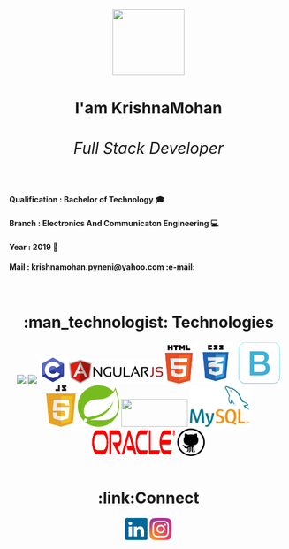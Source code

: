 
<div align='center'>
 <img src="https://media.giphy.com/media/L61vTRWxdKA8KeMyS2/giphy.gif"  width='130px' height="120px">
 <h1 > I'am KrishnaMohan
 <div>
   
   ###### Full Stack Developer
  </div>
 
 </h1>
 <div align="left">
    <h4 >Qualification  : Bachelor of Technology &#127891;</h4>
    <h4>Branch : Electronics And Communicaton Engineering  &#128187;</h4>
    <h4>Year : 2019 &#128197;</h4>
     <h4>Mail : krishnamohan.pyneni@yahoo.com  :e-mail:</h4>
   </div>
</div>
<br>
 <h1 align="center">:man_technologist: Technologies</h1>
 <div align="center">
     <img src="https://www.vectorlogo.zone/logos/java/java-ar21.svg">
     <img src="https://www.python.org/static/community_logos/python-logo-inkscape.svg" width="150px">
     <img src="./assets/technologies/c-programming.svg" height="50px" >
     <img src="./assets/technologies/angular.svg"  width="170px">
     <img src="./assets/technologies/html-5.svg" height="70px">
     <img src="./assets/technologies/css3.svg" height="75px">
     <img src="./assets/technologies/bootstrap-icon.svg" height="75px">
     <img src="./assets/technologies/javascript.svg" height="75px">
      <img src="./assets/technologies/spring.svg" height="75">
     <img src="https://static.djangoproject.com/img/logos/django-logo-positive.svg" height="50px" width="120px">
     <img src="./assets/technologies/mysql-7.svg" height="75px">
     <img src="./assets/technologies/oracle-logo.svg" height="50px" width="150px">
     <img src="./assets/technologies/github.svg" height="50px">
</div>
 <br>
  <div align="center">
    <h1 align="center">:link:Connect </h1>
     <a href="https://www.linkedin.com/in/krishnamohan-pyneni-651640198/" target="_blank"><img src="./assets/social/linkedin.svg" width="40px"></a>
     <a href="https://www.instagram.com/krishnamohan0/" target="_blank"><img src="./assets/social/instagram.svg" width="40px"></a>
  </div>
<!-- ![Java](https://img.shields.io/badge/-java-45b8d8?style=flat-square&logo=java&logoColor=white) -->
<!-- ![Python](https://img.shields.io/badge/-Python-blue?style=flat-square&logo=python&logoColor=white) -->
<!-- ![HTML5](https://img.shields.io/badge/-HTML5-E34F26?style=flat-square&logo=html5&logoColor=white) -->
<!-- ![CSS3](https://img.shields.io/badge/-CSS3-1572B6?style=flat-square&logo=css3) -->
<!-- ![JavaScript](https://img.shields.io/badge/-JavaScript-yellow?style=flat-rectangle&logo=javascript&logoColor=white)  -->
<!-- ![Bootstrap](https://img.shields.io/badge/-Bootstrap-563D7C?style=flat-square&logo=bootstrap) -->
<!-- ![npm](https://img.shields.io/badge/-NPM-CB3837?style=flat-square&logo=npm&logoColor=white) -->

<!-- ![Node.js](https://img.shields.io/badge/-Nodejs-43853d?style=flat-square&logo=Node.js&logoColor=white) -->
<!-- ![GitHub](https://img.shields.io/badge/-GitHub-181717?style=flat-square&logo=github&logoColor=white) -->

<!-- ![Angular](https://img.shields.io/badge/-Angular-red?style=flat-square&logo=angular&logoColor=white) -->

<!-- ![Spring](https://img.shields.io/badge/-Spring-green?style=flat-square&logo=spring&logoColor=white) -->
<!-- ### Imagination is more Important than Knowledge :brain: -->
<!--
**krishnamohan-code/krishnamohan-code** is a ✨ _special_ ✨ repository because its `README.md` (this file) appears on your GitHub profile.

Here are some ideas to get you started:

- 🔭 I’m currently working on ...
- 🌱 I’m currently learning ...
- 👯 I’m looking to collaborate on ...
- 🤔 I’m looking for help with ...
- 💬 Ask me about ...
- 📫 How to reach me: ...
- 😄 Pronouns: ...
- ⚡ Fun fact: ...
-->
